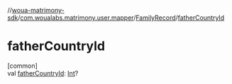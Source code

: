 //[woua-matrimony-sdk](../../../index.md)/[com.woualabs.matrimony.user.mapper](../index.md)/[FamilyRecord](index.md)/[fatherCountryId](father-country-id.md)

# fatherCountryId

[common]\
val [fatherCountryId](father-country-id.md): [Int](https://kotlinlang.org/api/latest/jvm/stdlib/kotlin/-int/index.html)?
